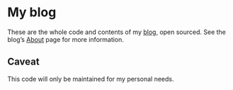 My blog
=======

These are the whole code and contents of my [blog](https://obda.net/), open
sourced.  See the blog’s [About](https://obda.net/about/) page for more
information.


Caveat
------

This code will only be maintained for my personal needs.
